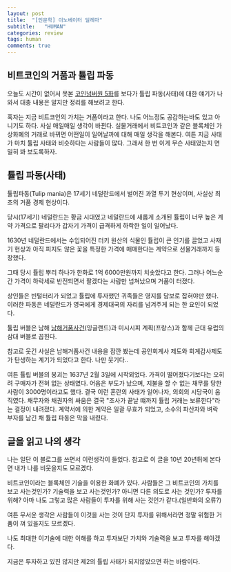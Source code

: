 ```yaml
---
layout: post
title:  "[인문학] 이노베이터 딜레마"
subtitle:   "HUMAN"
categories: review
tags: human
comments: true
---
```



## 비트코인의 거품과 튤립 파동

오늘도 시간이 없어서 못본 [코인넘버원 5화](https://www.youtube.com/watch?v=vfNog7KMssw)를 보다가 튤립 파동(사태)에 대한 얘기가 나와서 대충 내용은 알지만 정리를 해보려고 한다.

혹자는 지금 비트코인의 가치는 거품이라고 한다. 나도 어느정도 공감하는바도 있고 아니기도 하다. 사실 매일매일 생각이 바뀐다. 실물거래에서 비트코인과 같은 블록체인 가상화폐의 거래로 바뀌면 어떤일이 일어날까에 대해 매일 생각을 해본다. 여튼 지금 사태가 마치 튤립 사태와 비슷하다는 사람들이 많다. 그래서 한 번 이게 무슨 사태였는지 면밀히 봐 보도록하자.

## 튤립 파동(사태)

튤립파동(Tulip mania)은 17세기 네덜란드에서 벌어진 과열 투기 현상이며, 사실상 최초의 거품 경제 현상이다.

당시(17세기) 네덜란드는 황금 시대였고 네덜란드에 새롭게 소개된 튤립이 너무 높은 계약 가격으로 팔리다가 갑자기 가격이 급격하게 하락한 일이 일어났다.

1630년 네덜란드에서는 수입되어진 터키 원산의 식물인 튤립이 큰 인기를 끌었고 사재기 현상과 아직 피지도 않은 꽃을 특정한 가격에 매매한다는 계약으로 선물거래까지 등장했다.

그때 당시 튤립 뿌리 하나가 한화로 1억 6000만원까지 치솟았다고 한다. 그러나 어느순간 가격이 하락세로 반전되면서 팔겠다는 사람만 넘쳐났으며 거품이 터졌다.

상인들은 빈털터리가 되었고 튤립에 투자했던 귀족들은 영지를 담보로 잡혀야만 했다.
이러한 파동은 네덜란드가 영국에게 경제대국의 자리를 넘겨주게 되는 한 요인이 되었다.

튤립 버블은 남해 [남해거품사건](https://ko.wikipedia.org/wiki/%EB%82%A8%ED%95%B4%ED%9A%8C%EC%82%AC#.EB.82.A8.ED.95.B4_.EA.B1.B0.ED.92.88_.EC.82.AC.EA.B1.B4)(잉글랜드)과 미시시피 계획(프랑스)과 함께 근대 유럽의 삼대 버블로 꼽힌다.

참고로 웃긴 사실은 남해거품사건 내용을 잠깐 봤는데 공인회계사 제도와 회계감사제도가 탄생하는 계기가 되었다고 한다. 나만 웃기다..

여튼 튤립 버블의 붕괴는 1637년 2월 3일에 시작외었다. 가격이 떨어졌다기보다는 오히려 구매자가 전혀 없는 상태였다. 어음은 부도가 났으며, 지불을 할 수 없는 채무를 당한 사람이 3000명이라고도 했다. 결국 이런 혼란의 사태가 일어나자, 의회의 시당국이 움직였다. 채무자와 채권자의 싸움은 결국 "조사가 끝날 떄까지 튤립 거래는 보류한다"라는 결정이 내려졌다. 계약서에 의한 계약은 일괄 무효가 되었고, 소수의 파산자와 벼락 부자를 남긴 채 튤립 파동은 막을 내렸다.

## 글을 읽고 나의 생각

나는 일단 이 블로그를 쓰면서 이런생각이 들었다. 참고로 이 글을 10년 20년뒤에 본다면 내가 나를 비웃을지도 모르곘다.

비트코인이라는 블록체인 기술을 이용한 화폐가 있다. 사람들은 그 비트코인의 가치를 보고 사는것인가? 기술력을 보고 사는것인가? 아니면 다른 의도로 사는 것인가? 투자를 위해?
아마 나도 그렇고 많은 사람들이 투자를 위해 사는 것인가 같다.(일반화의 오류?)

여튼 무서운 생각은 사람들이 이것을 사는 것이 단지 투자를 위해서라면 정말 위험한 거품이 껴 있을지도 모르곘다.

나도 최대한 이기술에 대한 이해를 하고 투자보단 가치와 기술력을 보고 투자를 해야겠다.

지금은 투자하고 있진 않지만 제2의 튤립 사태가 되지않았으면 하는 바람이다.